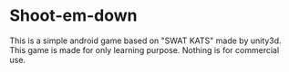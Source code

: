 # Shoot-em-down
This is a simple android game based on "SWAT KATS" made by unity3d. This game is made for only learning purpose. Nothing is for commercial use.
